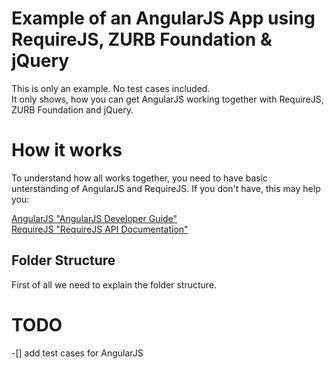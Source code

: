 Example of an AngularJS App using RequireJS, ZURB Foundation & jQuery
===================

This is only an example. No test cases included.  
It only shows, how you can get AngularJS working together with RequireJS, ZURB Foundation and jQuery.  
  
# How it works  
  
To understand how all works together, you need to have basic unterstanding of AngularJS and RequireJS. 
If you don't have, this may help you:  
  
[AngularJS "AngularJS Developer Guide"](http://docs.angularjs.org/guide)  
[RequireJS "RequireJS API Documentation"](http://requirejs.org/docs/api.html)  
  
  
  
## Folder Structure  
  
First of all we need to explain the folder structure.  
  
  
  
# TODO  
  
-[] add test cases for AngularJS  
